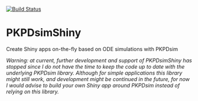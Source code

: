 [![Build Status](https://travis-ci.org/ronkeizer/PKPDsimShiny.svg?branch=master)](https://travis-ci.org/ronkeizer/PKPDsimShiny)

# PKPDsimShiny
Create Shiny apps on-the-fly based on ODE simulations with PKPDsim

*Warning: at current, further development and support of PKPDsimShiny has stopped since I do not have the time to keep the code up to date with the underlying PKPDsim library. Although for simple applications this library might still work, and development might be continued in the future, for now I would advise to build your own Shiny app around PKPDsim instead of relying on this library.*
